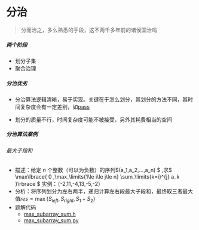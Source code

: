 # 分治

> 分而治之，多么熟悉的手段，这不两千多年前的诸侯国治吗

##### 两个阶段

- 划分子集
- 聚合治理

##### 分治优劣

- 分治算法逻辑清晰，易于实现。关键在于怎么划分，其划分的方法不同，其时间复杂度会有一定差别，如[pass]()

- 划分的质量不行，时间复杂度可能不被接受，另外其耗费相当的空间

##### 分治算法案例

###### 最大子段和

- 描述：给定 *n* 个整数（可以为负数）的序列$(a_1,a_2,...,a_n) $ ,求$ \max\lbrace{ 0 ,\max_\limits{1\le i\le j\le n} \sum_\limits{k=i}^{j} a_k }\rbrace $ 实例：（-2,11,-4,13,-5,-2）
- 分析：将序列划分为左右两半，递归计算左右段最大子段和，最终取三者最大值$res = \max \lbrace{S_{left},S_{right},S_1 + S_2}\rbrace$ 
- 题解代码
  - [max_subarray_sum.h](../codes/max_subarray_sum.h)
  - [max_subarray_sum.py](../pycodes/max_subarray_sum.py) 

